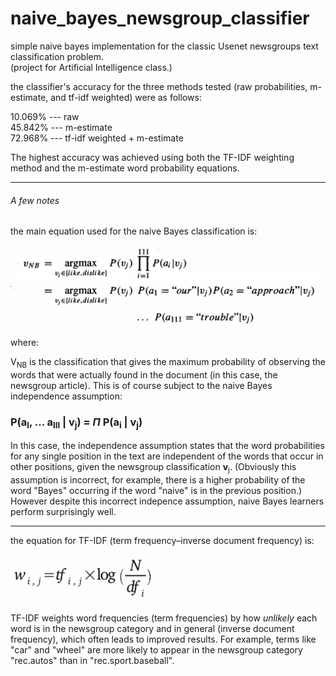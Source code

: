 # naive_bayes_newsgroup_classifier
simple naive bayes implementation for the classic Usenet newsgroups text classification problem.
<br>(project for Artificial Intelligence class.)

the classifier's accuracy for the three methods tested (raw probabilities, m-estimate, and tf-idf weighted) were as follows:

10.069% --- raw<br>
45.842% --- m-estimate<br>
72.968% --- tf-idf weighted + m-estimate

The highest accuracy was achieved using both the TF-IDF weighting method and the m-estimate word probability equations.

------

###### A few notes

the main equation used for the naive Bayes classification is:

![Oops! see "equation.png" in this repository](equation.png "naive Bayes classification equation")

where:

V<sub>NB</sub> is the classification that gives the maximum probability of observing the words that were actually found in the document (in this case, the newsgroup article). This is of course subject to the naive Bayes independence assumption:

### P(a<sub>l</sub>, ... a<sub>lll</sub> | v<sub>j</sub>) = *Π* P(a<sub>i</sub> | v<sub>j</sub>)

In this case, the independence assumption states that the word probabilities for any single position in the text are independent of the words that occur in other positions, given the newsgroup classification **v**<sub>j</sub>. (Obviously this assumption is incorrect, for example, there is a higher probability of the word "Bayes" occurring if the word "naive" is in the previous position.) However despite this incorrect indepence assumption, naive Bayes learners perform surprisingly well.

-----

the equation for TF-IDF (term frequency–inverse document frequency) is:

![Oops! see "tfidf-equation.png" in this repository](tfidf-equation.png "term frequency - inverse document frequency equation") 

TF-IDF weights word frequencies (term frequencies) by how *unlikely* each word is in the newsgroup category and in general (inverse document frequency), which often leads to improved results. For example, terms like "car" and "wheel" are more likely to appear in the newsgroup category "rec.autos" than in "rec.sport.baseball".



